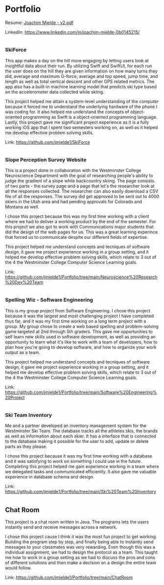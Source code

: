 # Portfolio

Resume: [Joachim Mjelde - v2.pdf](https://github.com/jmjelde1/Portfolio/files/11358186/Joachim.Mjelde.-.v2.pdf)

LinkedIn: https://www.linkedin.com/in/joachim-mjelde-0b0145215/

#

### SkiForce

This app makes a day on the hill more engaging by letting users look at insightful data about their run. By utilizing Swift and SwiftUI, for each run the user does on the hill they are given information on how many turns they did, average and maximum G-force, average and top speed, jump time, and length as well as total vertical descent and other GPS related metrics. The app also has a built-in machine learning model that predicts ski type based on the accelerometer data collected while skiing.

This project helped me attain a system-level understanding of the computer because it forced me to understand the underlying hardware of the phone I was coding for. It also helped me understand the concepts of object-oriented programming as Swift is a object-oriented programming language. Lastly, this project gave me significant project experience as it is a fully working iOS app that I spent two semesters working on, as well as it helped me develop effective problem solving skills.

Link: https://github.com/jmjelde1/SkiForce


#

### Slope Perception Survey Website

This is a project done in collaboration with the Westminster College Neuroscience Department with the goal of researching people's ability to judge the gradient of a slope while backcountry skiing. The page consists of two parts - the survey page and a page that let's the researcher look at all the responses collected. The researcher can also easily download a CSV file of all the responses. The survey did get approved to be sent out to 4000 skiers in the Utah area and had pending approvals for Colorado and Montana as well.

I chose this project because this was my first time working with a client where we had to deliver a working product by the end of the semester. For this project we also got to work with Communications major students that did the design of the web pages for us. This was a great learning experince that forced us to communicate despite our different fields of expertise.

This project helped me understand concepts and tecniques of software design, it gave me project experience working in a group setting, and it helped me develop effective problem solving skills, which relate to 3 out of the 4 the Westminster College Computer Science Learning goals. 

Link: https://github.com/jmjelde1/Portfolio/tree/main/Neuroscience%20Research%20Dev%20Team 

# 

### Spelling Wiz - Software Engineering

This is my group project from Software Engineering. I chose this project because it was the largest and most challenging project I have completed thus far, and it was my first time working on a long term project with a group. My group chose to create a web based spelling and problem-solving game targeted at 2nd through 5th graders. This gave me opportunities to self learn new skills used in software development, as well as providing an opportunity to learn what it's like to work with a team of developers, how to plan how you're going to develop software, and how to organize your work output as a team.

This project helped me understand concepts and tecniques of software design, it gave me project experience working in a group setting, and it helped me develop effective problem solving skills, which relate to 3 out of the 4 the Westminster College Computer Science Learning goals.

Link: https://github.com/jmjelde1/Portfolio/tree/main/Software%20Engineering%20Project


#

### Ski Team Inventory

Me and a partner developed an inventory management system for the Westminster Ski Team. The database tracks all the athletes skis, the brands as well as information about each skier. It has a interface that is connected to the database making it possible for the user to add, update or delete parts as they please.

I chose this project because it was my first time working with a database and it was satisfying to work on something I could use in the future. Completing this project helped me gain experience working in a team where we delegated tasks and communicated efficiently. It also gave me valuable experience in database schema and design. 


Link: https://github.com/jmjelde1/Portfolio/tree/main/Ski%20Team%20Inventory 

#


## Chat Room

This project is a chat room written in Java. The programs lets the users instantly send and receive messages across a network.

I chose this project cause I think it was the most fun project to get working. Building the program step by step, and finally being able to instantly send messages to your classmates was very rewarding. Even though this was a individual assignment, we had to design the protocol as a team. This taught me how to work in a group setting as we had to discuss the pros and cons of different solutions and then make a decision on a design the entire team would follow.

Link: https://github.com/jmjelde1/Portfolio/tree/main/ChatRoom
